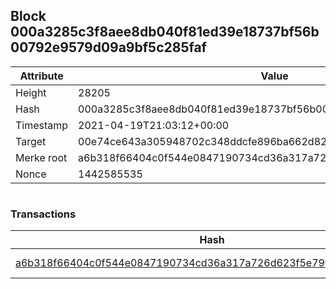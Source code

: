 ## Block 000a3285c3f8aee8db040f81ed39e18737bf56b00792e9579d09a9bf5c285faf

Attribute | Value
--- | ---
Height | 28205
Hash | 000a3285c3f8aee8db040f81ed39e18737bf56b00792e9579d09a9bf5c285faf
Timestamp | 2021-04-19T21:03:12+00:00
Target | 00e74ce643a305948702c348ddcfe896ba662d82c1a228faf4ad12250f07334e
Merke root | a6b318f66404c0f544e0847190734cd36a317a726d623f5e79fbc4b5bca2395c
Nonce | 1442585535

```

```

### Transactions

Hash | Amount
--- | ---
[a6b318f66404c0f544e0847190734cd36a317a726d623f5e79fbc4b5bca2395c](a6b318f66404c0f544e0847190734cd36a317a726d623f5e79fbc4b5bca2395c.md) | 10.00000000 SKEPTI 
